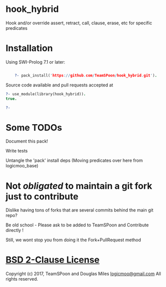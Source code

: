 # hook_hybrid
Hook and/or override assert, retract, call, clause, erase, etc for specific predicates


# Installation

Using SWI-Prolog 7.1 or later:

```prolog

    ?- pack_install('https://github.com/TeamSPoon/hook_hybrid.git').

```

Source code available and pull requests accepted at


```prolog
?- use_module(library(hook_hybrid)).
true.

?- 

```


# Some TODOs

Document this pack!

Write tests

Untangle the 'pack' install deps 
(Moving predicates over here from logicmoo_base)


# Not _obligated_ to maintain a git fork just to contribute

Dislike having tons of forks that are several commits behind the main git repo?

Be old school - Please ask to be added to TeamSPoon and Contribute directly !

Still, we wont stop you from doing it the Fork+PullRequest method

# [BSD 2-Clause License](LICENSE.md)

Copyright (c) 2017, 
TeamSPoon and Douglas Miles <logicmoo@gmail.com> 
All rights reserved.


